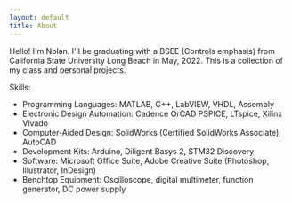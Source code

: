 ```yaml
---
layout: default
title: About
---
```


Hello! I'm Nolan. I'll be graduating with a BSEE (Controls emphasis) from California State University Long Beach in May, 2022. This is a collection of my class and personal projects. 

Skills:
-  Programming Languages: MATLAB, C++, LabVIEW, VHDL, Assembly
-  Electronic Design Automation: Cadence OrCAD PSPICE, LTspice, Xilinx Vivado
-  Computer-Aided Design: SolidWorks (Certified SolidWorks Associate), AutoCAD
-  Development Kits: Arduino, Diligent Basys 2, STM32 Discovery
-  Software: Microsoft Office Suite, Adobe Creative Suite (Photoshop, Illustrator, InDesign)
-  Benchtop Equipment: Oscilloscope, digital multimeter, function generator, DC power supply
